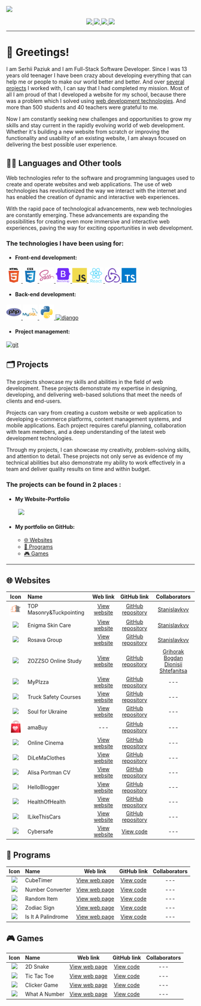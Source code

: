 [![](https://paziuk.com/Vendor/Images/Media/GreetingsOnGitHub_2.png)](https://github.com/PAZIUK?tab=repositories)

<p align="center">
   <a href="mailto:paz.serhiy@gmail.com" target="_blank" rel="noreferrer">
      <img src="https://img.shields.io/badge/-Gmail-090909?style=for-the-badge&logo=gmail">
   </a>
   <a href="https://www.linkedin.com/in/paziuk" target="_blank" rel="noreferrer">
      <img src="https://img.shields.io/badge/-LinkedIn-090909?style=for-the-badge&logo=linkedin">
   </a>
   <a href="https://www.facebook.com/paziuk.official" target="_blank" rel="noreferrer">
      <img src="https://img.shields.io/badge/-Facebook-090909?style=for-the-badge&logo=facebook">
   </a>
   <a href="https://www.instagram.com/paziuk.official" target="_blank" rel="noreferrer">
      <img src="https://img.shields.io/badge/-Instagram-090909?style=for-the-badge&logo=instagram">
   </a> 
</p>

---

<h1>👋 Greetings!</h1>

I am Serhii Paziuk and I am Full-Stack Software Developer. Since I was 13 years old teenager I have been crazy about developing everything that can help me or people to make our world better and better. And over [several projects](https://github.com/PAZIUK#%EF%B8%8F-projects) I worked with, I can say that I had completed my mission. Most of all I am proud of that I developed a website for my school, because there was a problem which I solved using [web development technologies](https://github.com/PAZIUK#the-technologies-i-have-been-using-for). And more than 500 students and 40 teachers were grateful to me.

Now I am constantly seeking new challenges and opportunities to grow my skills and stay current in the rapidly evolving world of web development. Whether it's building a new website from scratch or improving the functionality and usability of an existing website, I am always focused on delivering the best possible user experience.

<h2>👨‍💻 Languages and Other tools</h2>

Web technologies refer to the software and programming languages used to create and operate websites and web applications. The use of web technologies has revolutionized the way we interact with the internet and has enabled the creation of dynamic and interactive web experiences.

With the rapid pace of technological advancements, new web technologies are constantly emerging. These advancements are expanding the possibilities for creating even more immersive and interactive web experiences, paving the way for exciting opportunities in web development.

<h3>The technologies I have been using for:</h3>

   - <h4>Front-end development:</h4>
   <p align="left">
      <a href="https://www.w3.org/html/" target="_blank" rel="noreferrer"> 
         <img src="https://raw.githubusercontent.com/devicons/devicon/master/icons/html5/html5-original-wordmark.svg" alt="html5" width="40" height="40"/> 
      </a>
      <a href="https://www.w3schools.com/css/" target="_blank" rel="noreferrer"> 
         <img src="https://raw.githubusercontent.com/devicons/devicon/master/icons/css3/css3-original-wordmark.svg" alt="css3" width="40" height="40"/> 
      </a>
      <a href="https://sass-lang.com" target="_blank" rel="noreferrer"> 
         <img src="https://raw.githubusercontent.com/devicons/devicon/master/icons/sass/sass-original.svg" alt="sass" width="40" height="40"/> 
      </a> 
      <a href="https://getbootstrap.com" target="_blank" rel="noreferrer"> 
         <img src="https://raw.githubusercontent.com/devicons/devicon/master/icons/bootstrap/bootstrap-plain-wordmark.svg" alt="bootstrap" width="40" height="40"/> 
      </a>
      <a href="https://developer.mozilla.org/en-US/docs/Web/JavaScript" target="_blank" rel="noreferrer"> 
         <img src="https://raw.githubusercontent.com/devicons/devicon/master/icons/javascript/javascript-original.svg" alt="javascript" width="40" height="40"/> 
      </a> 
      <a href="https://reactjs.org/" target="_blank" rel="noreferrer"> 
         <img src="https://raw.githubusercontent.com/devicons/devicon/master/icons/react/react-original-wordmark.svg" alt="react" width="40" height="40"/>
      </a> 
      <a href="https://redux.js.org" target="_blank" rel="noreferrer"> 
         <img src="https://raw.githubusercontent.com/devicons/devicon/master/icons/redux/redux-original.svg" alt="redux" width="40" height="40"/> 
      </a> 
      <a href="https://www.typescriptlang.org/" target="_blank" rel="noreferrer"> 
         <img src="https://raw.githubusercontent.com/devicons/devicon/master/icons/typescript/typescript-original.svg" alt="typescript" width="40" height="40"/> 
      </a> 
   </p>

   - <h4>Back-end development:</h4>
   <p align="left"> 
      <a href="https://www.php.net" target="_blank" rel="noreferrer"> 
         <img src="https://raw.githubusercontent.com/devicons/devicon/master/icons/php/php-original.svg" alt="php" width="40" height="40"/> 
      </a> 
      <a href="https://www.mysql.com/" target="_blank" rel="noreferrer"> 
         <img src="https://raw.githubusercontent.com/devicons/devicon/master/icons/mysql/mysql-original-wordmark.svg" alt="mysql" width="40" height="40"/>
      </a> 
      <a href="https://www.python.org" target="_blank" rel="noreferrer"> 
         <img src="https://raw.githubusercontent.com/devicons/devicon/master/icons/python/python-original.svg" alt="python" width="40" height="40"/> 
      </a>
      <a href="https://www.djangoproject.com/" target="_blank" rel="noreferrer"> 
         <img src="https://cdn.worldvectorlogo.com/logos/django.svg" alt="django" width="40" height="40"/> 
      </a> 
   </p>
   
   - <h4>Project management:</h4>
   <p align="left"> 
      <a href="https://git-scm.com/" target="_blank" rel="noreferrer"> 
         <img src="https://www.vectorlogo.zone/logos/git-scm/git-scm-icon.svg" alt="git" width="40" height="40"/> 
      </a>
   </p>
   
<h2>🗂️ Projects</h2>

The projects showcase my skills and abilities in the field of web development. These projects demonstrate my expertise in designing, developing, and delivering web-based solutions that meet the needs of clients and end-users.

Projects can vary from creating a custom website or web application to developing e-commerce platforms, content management systems, and mobile applications. Each project requires careful planning, collaboration with team members, and a deep understanding of the latest web development technologies.

Through my projects, I can showcase my creativity, problem-solving skills, and attention to detail. These projects not only serve as evidence of my technical abilities but also demonstrate my ability to work effectively in a team and deliver quality results on time and within budget.

<h3> The projects can be found in 2 places : </h3>

   - <h4>My Website-Portfolio</h4> 
   
&emsp;&emsp;&nbsp;[![](https://img.shields.io/badge/-paziuk.com-0a0919?style=for-the-badge)](https://paziuk.com)

   - <h4>My portfolio on GitHub:</h4> 
   
      - [🌐 Websites](https://github.com/PAZIUK#-websites)
      - [🤖 Programs](https://github.com/PAZIUK#-programs)
      - [🎮 Games](https://github.com/PAZIUK#-games)

---

<h2>🌐 Websites</h2>

| Icon                                                                                                                        | Name                        | Web link                                                                                   | GitHub link                                                                                         | Collaborators                     
| :-:                                                                                                                         | :-                          | :-:                                                                                        | :-:                                                                                                 | :-:
| ![](https://github.com/PAZIUK/TOP-Masonry-Tuckpointing/blob/main/img/favicons/57x57.png)                                    | TOP Masonry&Tuckpointing    | [View website](https://top-masonry.com)                                                    | [GitHub repository](https://github.com/PAZIUK/TOP-Masonry-Tuckpointing)                             | [Stanislavkvv](https://github.com/Stanislavkvv)
| ![](https://paziuk.com/Projects/Websites/Enigma_Skin_Care/img/favicons/57x57.png)                                           | Enigma Skin Care            | [View website](https://paziuk.com/Projects/Websites/Enigma_Skin_Care/index.html)     | [GitHub repository](https://github.com/PAZIUK/Enigma-Skin-Care)                                     | [Stanislavkvv](https://github.com/Stanislavkvv)
| ![](https://paziuk.com/Projects/Websites/Rosava_Group/img/favicons/57x57.png)                                               | Rosava Group                | [View website](https://paziuk.com/Projects/Websites/Rosava_Group/index.html)         | [GitHub repository](https://github.com/PAZIUK/Rosava-Group)                                         | [Stanislavkvv](https://github.com/Stanislavkvv)
| ![](http://zozrozklad.zzz.com.ua/img/favicons/apple-touch-icon-57x57-precomposed.png)                                       | ZOZZSO Online Study         | [View website](http://zozrozklad.zzz.com.ua)                                               | [GitHub repository](https://github.com/PAZIUK/zozzso-online-study)                                  | [Grihorak Bogdan](https://github.com/Grihorak-Bogdan) </br> [Dionisii Shtefanitsa](https://github.com/Deknez)
| ![](https://paziuk.com/Projects/Websites/MyPIzza/img/57x57.png)                                                             | MyPIzza                     | [View website](https://paziuk.com/Projects/Websites/MyPIzza/index.html)              | [GitHub repository](https://github.com/PAZIUK/MyPIzza)                                              | ---
| ![](https://paziuk.com/Projects/Websites/Truck-Safety-Courses/img/favicons/57x57.png)                                       | Truck Safety Courses        | [View website](https://paziuk.com/Projects/Websites/Truck-Safety-Courses/index.html) | [GitHub repository](https://github.com/PAZIUK/Truck-Safety-Courses)                                 | ---
| ![](https://paziuk.com/Projects/Websites/Soul_for_Ukraine/img/favicons/apple-touch-icon-57x57-precomposed.png)              | Soul for Ukraine            | [View website](https://paziuk.com/Projects/Websites/Soul_for_Ukraine/index.html)     | [GitHub repository](https://github.com/PAZIUK/Soul-for-Ukraine)                                     | ---
| ![](https://github.com/PAZIUK/amaBuy/blob/main/img/favicons/apple-touch-icon-57x57-precomposed.png)                         | amaBuy                      | ---                                                                                        | [GitHub repository](https://github.com/PAZIUK/amaBuy)                                               | ---
| ![](https://paziuk.com/Projects/Websites/Online_Cinema/img/57x57.png)                                                       | Online Cinema               | [View website](https://paziuk.com/Projects/Websites/Online_Cinema/index.html)        | [GitHub repository](https://github.com/PAZIUK/Online_Cinema)                                        | ---
| ![](https://paziuk.com/Projects/Websites/DiLeMaClothes/img/57x57.png)                                                       | DiLeMaClothes               | [View website](https://paziuk.com/Projects/Websites/DiLeMaClothes/index.html)        | [GitHub repository](https://github.com/PAZIUK/DiLeMaClothes)                                        | ---
| ![](https://paziuk.com/Projects/Websites/Alisa_Portman_CV/img/57x57.png)                                                    | Alisa Portman CV            | [View website](https://paziuk.com/Projects/Websites/Alisa_Portman_CV/index.html)     | [GitHub repository](https://github.com/PAZIUK/Alisa_Portman_CV)                                     | ---
| ![](https://paziuk.com/Projects/Websites/HelloBlogger/img/apple-touch-icon-57x57-precomposed.png)                           | HelloBlogger                | [View website](https://paziuk.com/Projects/Websites/HelloBlogger/index.html)         | [GitHub repository](https://github.com/PAZIUK/HelloBlogger)                                         | ---
| ![](https://paziuk.com/Projects/Websites/HealthOfHealth/img/57x57.png)                                                      | HealthOfHealth              | [View website](https://paziuk.com/Projects/Websites/HealthOfHealth/index.html)       | [GitHub repository](https://github.com/PAZIUK/HealthOfHealth)                                       | ---
| ![](https://paziuk.com/Projects/Websites/ILikeThisCars/img/57x57.png)                                                       | ILikeThisCars               | [View website](https://paziuk.com/Projects/Websites/ILikeThisCars/index.html)        | [GitHub repository](https://github.com/PAZIUK/ILikeThisCars)                                        | ---
| ![](https://paziuk.com/Projects/Websites/Cybersafe/img/favicon/57x57.png)                                                   | Cybersafe                   | [View website](https://paziuk.com/Projects/Websites/Cybersafe/index.html)            | [View code](https://github.com/PAZIUK/paziuk.com/tree/main/Projects/Websites/Cybersafe)       | ---

<h2>🤖 Programs</h2>

| Icon                                                                                                                  | Name                        | Web link                                                                                   | GitHub link                                                                                         | Collaborators                     
| :-:                                                                                                                   | :-                          | :-:                                                                                        | :-:                                                                                                 | :-:
| ![](https://paziuk.com/Projects/Programs/CubeTimer/img/favicons/apple-touch-icon-57x57-precomposed.png)               | CubeTimer                   | [View web page](https://paziuk.com/Projects/Programs/CubeTimer/index.html)           | [View code](https://github.com/PAZIUK/paziuk.com/tree/main/Projects/Programs/CubeTimer)       | ---
| ![](https://paziuk.com/Projects/Programs/NumberConverter/img/apple-touch-icon-57x57-precomposed.png)                  | Number Converter            | [View web page](https://paziuk.com/Projects/Programs/NumberConverter/index.html)     | [View code](https://github.com/PAZIUK/paziuk.com/tree/main/Projects/Programs/NumberConverter) | ---
| ![](https://paziuk.com/Projects/Programs/RandomItem/img/apple-touch-icon-57x57-precomposed.png)                       | Random Item                 | [View web page](https://paziuk.com/Projects/Programs/RandomItem/index.html)          | [View code](https://github.com/PAZIUK/paziuk.com/tree/main/Projects/Programs/RandomItem)      | ---
| ![](https://paziuk.com/Projects/Programs/ZodiacSign/img/apple-touch-icon-57x57-precomposed.png)                       | Zodiac Sign                 | [View web page](https://paziuk.com/Projects/Programs/ZodiacSign/index.html)          | [View code](https://github.com/PAZIUK/paziuk.com/tree/main/Projects/Programs/ZodiacSign)      | ---
| ![](https://paziuk.com/Projects/Programs/IsItAPalindrome/img/apple-touch-icon-57x57-precomposed.png)                  | Is It A Palindrome          | [View web page](https://paziuk.com/Projects/Programs/IsItAPalindrome/index.html)     | [View code](https://github.com/PAZIUK/paziuk.com/tree/main/Projects/Programs/IsItAPalindrome) | ---

<h2>🎮 Games</h2>

| Icon                                                                                                                  | Name                        | Web link                                                                                   | GitHub link                                                                                         | Collaborators                     
| :-:                                                                                                                   | :-                          | :-:                                                                                        | :-:                                                                                                 | :-:
| ![](https://paziuk.com/Projects/Games/2D-Game-Snake/favicons/57x57.png)                                               | 2D Snake                    | [View web page](https://paziuk.com/Projects/Games/2D-Game-Snake/index.html)          | [View code](https://github.com/PAZIUK/paziuk.com/tree/main/Projects/Games/2D-Game-Snake)      | ---
| ![](https://paziuk.com/Projects/Games/Tic-Tac-Toe/img/57x57.png)                                                      | Tic Tac Toe                 | [View web page](https://paziuk.com/Projects/Games/Tic-Tac-Toe/index.html)            | [View code](https://github.com/PAZIUK/paziuk.com/tree/main/Projects/Games/Tic-Tac-Toe)        | ---
| ![](https://paziuk.com/Projects/Games/Clicker-Game/img/favicons/57x57.png)                                            | Clicker Game                | [View web page](https://paziuk.com/Projects/Games/Clicker-Game/index.html)           | [View code](https://github.com/PAZIUK/paziuk.com/tree/main/Projects/Games/Clicker-Game)       | ---
| ![](https://paziuk.com/Projects/Games/What-A-Number/img/favicons/57x57.png)                                           | What A Number               | [View web page](https://paziuk.com/Projects/Games/What-A-Number/index.html)          | [View code](https://github.com/PAZIUK/paziuk.com/tree/main/Projects/Games/What-A-Number)      | ---
